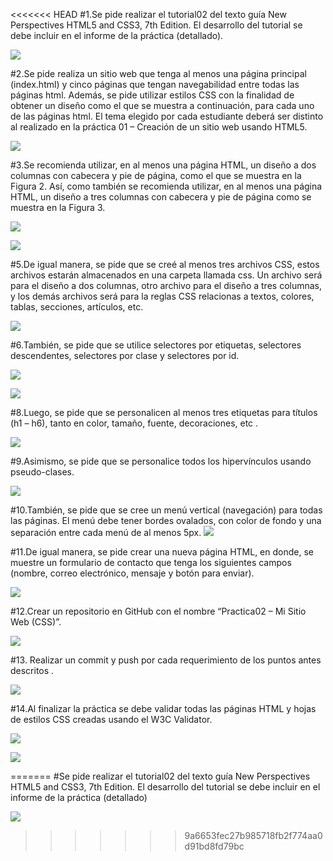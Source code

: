 <<<<<<< HEAD
#1.Se pide realizar el tutorial02 del texto guía New Perspectives HTML5 and CSS3, 7th Edition. El desarrollo del tutorial se debe incluir en el informe de la práctica (detallado).

![](images/1.jpg)

#2.Se pide realiza un sitio web que tenga al menos una página principal (index.html) y cinco páginas que tengan navegabilidad entre todas las páginas html. Además, se pide utilizar estilos CSS con la finalidad de obtener un diseño como el que se muestra a continuación, para cada uno de las páginas html. El tema elegido por cada estudiante deberá ser distinto al realizado en la práctica 01 – Creación de un sitio web usando HTML5.

![](images/2.jpg)

#3.Se recomienda utilizar, en al menos una página HTML, un diseño a dos columnas con cabecera y pie de página, como el que se muestra en la Figura 2. Así, como también se recomienda utilizar, en al menos una página HTML, un diseño a tres columnas con cabecera y pie de página como se muestra en la Figura 3.

![](images/3.jpg)


![](images/4.jpg)

#5.De igual manera, se pide que se creé al menos tres archivos CSS, estos archivos estarán almacenados en una carpeta llamada css. Un archivo será para el diseño a dos columnas, otro archivo para el diseño a tres columnas, y los demás archivos será para la reglas CSS relacionas a textos, colores, tablas, secciones, artículos, etc.

![](images/5.jpg)

#6.También, se pide que se utilice selectores por etiquetas, selectores descendentes, selectores por clase y selectores por id.

![](images/6.jpg)

![](images/7.jpg)

#8.Luego, se pide que se personalicen al menos tres etiquetas para títulos (h1 – h6), tanto en color, tamaño, fuente, decoraciones, etc .

![](images/8.jpg)

#9.Asimismo, se pide que se personalice todos los hipervínculos usando pseudo-clases. 

![](images/9.jpg)

#10.También, se pide que se cree un menú vertical (navegación) para todas las páginas. El menú debe tener bordes ovalados, con color de fondo y una separación entre cada menú de al menos 5px. 
![](images/10.jpg)

#11.De igual manera, se pide crear una nueva página HTML, en donde, se muestre un formulario de contacto que tenga los siguientes campos (nombre, correo electrónico, mensaje y botón para enviar).

![](images/11.jpg)

#12.Crear un repositorio en GitHub con el nombre “Practica02 – Mi Sitio Web (CSS)”.

![](images/12.jpg)

#13.	Realizar un commit y push por cada requerimiento de los puntos antes descritos .

![](images/13.jpg)

#14.Al finalizar la práctica se debe validar todas las páginas HTML y hojas de estilos CSS creadas usando el W3C Validator.

![](images/14.jpg)

![](images/15.jpg)

=======
#Se pide realizar el tutorial02 del texto guía New Perspectives HTML5 and CSS3, 7th Edition. El desarrollo del tutorial se debe incluir en el informe de la práctica (detallado)


![](images/1.jpg)
>>>>>>> 9a6653fec27b985718fb2f774aa0d91bd8fd79bc

